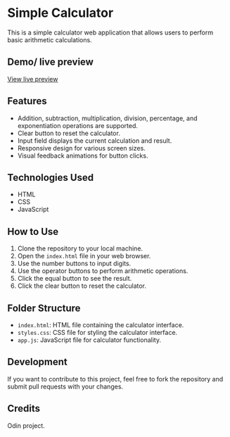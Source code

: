 # Simple Calculator

This is a simple calculator web application that allows users to perform basic arithmetic calculations.

## Demo/ live preview
[View live preview](https://tahbjee.github.io/Calculater/)

## Features

- Addition, subtraction, multiplication, division, percentage, and exponentiation operations are supported.
- Clear button to reset the calculator.
- Input field displays the current calculation and result.
- Responsive design for various screen sizes.
- Visual feedback animations for button clicks.

## Technologies Used

- HTML
- CSS
- JavaScript

## How to Use

1. Clone the repository to your local machine.
2. Open the `index.html` file in your web browser.
3. Use the number buttons to input digits.
4. Use the operator buttons to perform arithmetic operations.
5. Click the equal button to see the result.
6. Click the clear button to reset the calculator.

## Folder Structure

- `index.html`: HTML file containing the calculator interface.
- `styles.css`: CSS file for styling the calculator interface.
- `app.js`: JavaScript file for calculator functionality.

## Development

If you want to contribute to this project, feel free to fork the repository and submit pull requests with your changes.

## Credits

Odin project.

